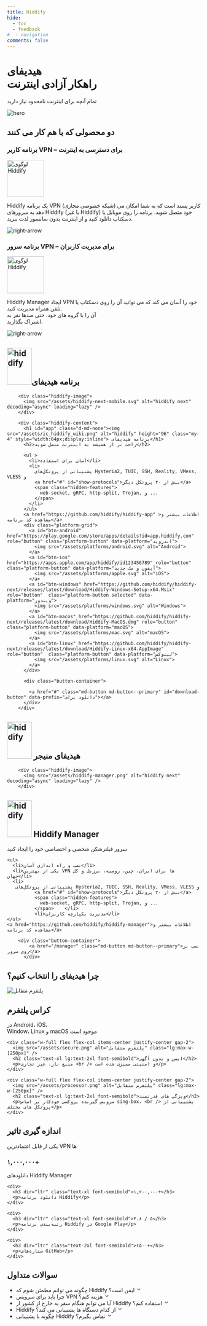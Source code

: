 ```yaml
---
title: Hiddify
hide:
  - toc
  - feedback
#  - navigation
comments: false
---
```

<style>@media screen and (min-width: 76.1875em) {.md-sidebar{display:none;}}</style>
<div class="relative pb-24 mb-80 md:pb-36 lg:pb-52">
  <div class="absolute z-1  flex flex-col gap-5">
    <h1 class="text-3xl font-semibold md:text-5xl lg:text-7xl">
      هیدیفای
      <br>
      راهکار آزادی اینترنت
    </h1>
    <p class="text-lg text-secondary md:text-2xl">
      تمام آنچه برای اینترنت نامحدود نیاز دارید
    </p>
  </div>

  <img alt="hero" src="/assets/globe-fa.png"
    class="absolute -bottom-[350px] lg:-bottom-[400px] -left-24 lg:-left-56 z-0 min-w-[400px] w-1/4 md:w-[500px] lg:w-[750px] 2xl:w-[850px]" />
</div>

<section class="relative mb-40 flex flex-col gap-10">
  <h2 class="text-center text-lg font-semibold text-secondary md:text-2xl">
    دو محصولی که با هم کار می کنند
  </h2>

  <div class="w-full flex items-center justify-center">
    <div class="max-w-[1120px] flex flex-col lg:flex-row">
      <div
        class="w-full px-5 md:px-20 py-7 md:py-10 flex flex-col justify-between items-center gap-5 md:gap-10 border-2 border-solid border-white bg-white bg-opacity-25 rounded-tr-[30px] md:rounded-tr-[100px] rounded-tl-[30px] md:rounded-tl-[100px] lg:rounded-tl-none lg:rounded-br-[100px]">
        <h3 class="text-center text-secondary text-base font-normal hidden md:block">
          برنامه کاربر VPN – برای دسترسی به اینترنت
        </h3>
        <div class="h-20 md:h-24 flex items-center justify-center">
          <img src="/assets/hiddify-logo.png" alt="لوگوی Hiddify" height="96" />
        </div>
        <p class="text-start text-secondary text-base font-normal">
          Hiddify یک برنامه VPN (شبکه خصوصی مجازی) کاربر پسند است که به شما امکان می دهد به سرورهای Hiddify (یا
          غیر
          Hiddify) خود متصل شوید. برنامه را روی موبایل یا دسکتاپ دانلود کنید و از اینترنت بدون سانسور لذت ببرید.
        </p>
        <div class="w-full h-fit flex items-end justify-end">
          <div class="h-fit w-fit hover:bg-white rounded-md cursor-pointer">
            <img src="/assets/arrow-right.svg" alt="right-arrow" class="w-6 rotate-180" decoding="async"
              loading="lazy" />
          </div>
        </div>
      </div>
      <div
        class="w-full px-5 md:px-20 py-7 md:py-10 flex flex-col justify-between items-center gap-5 md:gap-10 lg:border-r-0 border-t-0 border-x-2 border-b-2 lg:border-y-2 lg:border-l-2 border-solid border-white bg-white bg-opacity-25 rounded-bl-[30px] md:rounded-bl-[100px] rounded-br-[30px] md:rounded-br-[100px] lg:rounded-br-none lg:rounded-tl-[100px]">
        <h3 class="text-center text-secondary text-base font-normal hidden md:block">
          برنامه سرور VPN – برای مدیریت کاربران
        </h3>
        <div class="h-20 md:h-24 flex items-center justify-center">
          <img src="/assets/hiddify-manager-logo.svg" alt="لوگوی Hiddify" height="96" decoding="async"
            loading="lazy" />
        </div>
        <p class="text-start text-secondary text-base font-normal">
          Hiddify Manager ایجاد VPN خود را آسان می کند که می توانید آن را روی دسکتاپ یا تلفن همراه مدیریت کنید.
          <br class="hidden md:block" />آن
          را
          با گروه های خود، حتی صدها نفر به <br class="hidden md:block" />اشتراک بگذارید.
        </p>
        <div class="w-full h-fit flex items-end justify-end">
          <div class="h-fit w-fit hover:bg-white rounded-md cursor-pointer">
            <img src="/assets/arrow-right.svg" alt="right-arrow" class="w-6 rotate-180" decoding="async"
              loading="lazy" />
          </div>
        </div>
      </div>
    </div>
  </div>
</section>


<section id="app"  class="hiddify-container" >
  <h1 class="d-md-block"><img src="/assets/ic_hiddify_wiki.png" alt="hiddify" height="96" class="my-4" style="width:64px;display:inline">برنامه هیدیفای</h1>
    
      
        <div class="hiddify-image">
          <img src="/assets/hiddify-next-mobile.svg" alt="hiddify next" decoding="async" loading="lazy" />
        </div>
        
        <div class="hiddify-content">
          <h1 id="app" class="d-md-none"><img src="/assets/ic_hiddify_wiki.png" alt="hiddify" height="96" class="my-4" style="width:64px;display:inline"> برنامه هیدیفای</h1>
          <h2>راحت تر از همیشه به اینترنت متصل شوید</h2>
          
          <ul >
            <li>آسان برای استفاده</li>
            <li>
              پشتیبانی از پروتکل‌های Hysteria2, TUIC, SSH, Reality, VMess, VLESS و 
              <a href="#" id="show-protocols">بیش از ۲۰ پروتکل دیگر</a>
              <span class="hidden-features">
                web-socket, gRPC, http-split, Trojan, و ...
              </span>
            </li>
          </ul>
          <a href="https://github.com/hiddify/hiddify-app" >اطلاعات بیشتر و مشاهده کد برنامه</a>
          <div class="platform-grid">
            <a id="btn-android" href="https://play.google.com/store/apps/details?id=app.hiddify.com" role="button" class="platform-button" data-platform="اندروید">
              <img src="/assets/platforms/android.svg" alt="Android">
            </a>
            <a id="btn-ios" href="https://apps.apple.com/app/hiddify/id123456789" role="button"  class="platform-button" data-platform="آیفون و مک جدید">
              <img src="/assets/platforms/apple.svg" alt="iOS">
            </a>
            <a id="btn-windows" href="https://github.com/hiddify/hiddify-next/releases/latest/download/Hiddify-Windows-Setup-x64.Msix" role="button"  class="platform-button selected" data-platform="ویندوز">
              <img src="/assets/platforms/windows.svg" alt="Windows">
            </a>
            <a id="btn-macos" href="https://github.com/hiddify/hiddify-next/releases/latest/download/Hiddify-MacOS.dmg" role="button"  class="platform-button" data-platform="macOS">
              <img src="/assets/platforms/mac.svg" alt="macOS">
            </a>
            <a id="btn-linux" href="https://github.com/hiddify/hiddify-next/releases/latest/download/Hiddify-Linux-x64.AppImage" role="button"  class="platform-button" data-platform="لینوکس">
              <img src="/assets/platforms/linux.svg" alt="Linux">
            </a>
          </div>

          <div class="button-container">
            
            <a href="#" class="md-button md-button--primary" id="download-button" data-prefix="دانلود برای"></a>
          </div>
        </div>
      
    
  
</section>


<section id="manager" class="hiddify-container" >
  <h1  class="d-md-block"><img src="/assets/hiddify-logo-white.svg" alt="hiddify" height="96" class="my-4" style="width:64px;display:inline"> هیدیفای منیجر </h1>
    
      
        <div class="hiddify-image">
          <img src="/assets/hiddify-manager.png" alt="hiddify next" decoding="async" loading="lazy" />
        </div>

  <div class="hiddify-content">
  <h1 class="d-md-none"><img src="/assets/hiddify-logo-white.svg" alt="hiddify" height="96" class="my-4" style="width:64px;display:inline"> Hiddify Manager </h1>
    <p>سرور فیلترشکن شخصی و اختصاصی خود را ایجاد کنید</p>


    <ul>
      <li>نصب و راه اندازی آسان</li>
      <li>یکی از بهترین VPN ها برای ایران، چین، روسیه، برزیل و کل جهان</li>
      <li>
       پشتیبانی از پروتکل‌های Hysteria2, TUIC, SSH, Reality, VMess, VLESS و 
              <a href="#" id="show-protocols">بیش از ۲۰ پروتکل دیگر</a>
              <span class="hidden-features">
                web-socket, gRPC, http-split, Trojan, و ...
              </span>    </li>
              <li>مدیریت یکپارچه کاربران</li>
    </ul>
    <a hred="https://github.com/hiddify/hiddify-manager">اطلاعات بیشتر و مشاهده کد برنامه</a>
    
        <div class="button-container">
            <a href="/manager" class="md-button md-button--primary">نصب بر روی سرور</a>
          </div>
  </div>
</section>


<section class="w-full flex flex-col gap-16 justify-center items-center my-40 text-center text-secondary">

  <h2 class="text-center text-2xl font-semibold">چرا هیدیفای را انتخاب کنیم؟</h2>
  <div class="w-full grid grid-cols-1 lg:grid-cols-3 gap-10">
    <div class="w-full flex flex-col items-center justify-center gap-2">
      <img src="/assets/cross-platform.png" alt="پلتفرم متقابل" class="lg:max-w-[250px]" />
      <h2 class="text-xl lg:text-2xl font-semibold">کراس پلتفرم</h2>
      <p>در Android، iOS،<br /> Window، Linux و macOS موجود است</p>
    </div>

    <div class="w-full flex flex-col items-center justify-center gap-2">
      <img src="/assets/secure.png" alt="پلتفرم متقابل" class="lg:max-w-[250px]" />
      <h2 class="text-xl lg:text-2xl font-semibold">ایمن و بدون آگهی</h2>
      <p>منبع باز، غیر تجاری <br /> و امنیتی ممیزی شده است</p>
    </div>

    <div class="w-full flex flex-col items-center justify-center gap-2">
      <img src="/assets/processor.png" alt="پلتفرم متقابل" class="lg:max-w-[250px]" />
      <h2 class="text-xl lg:text-2xl font-semibold">ویژگی های قدرتمند</h2>
      <p>سرویس گیرنده پروکسی خودکار بر اساس sing-box، <br /> پشتیبانی از پروتکل های مختلف</p>
    </div>
  </div>
</section>

<section class="flex flex-col gap-16 justify-center items-center my-40 py-20 text-center text-secondary">
  <div>
    <h2 class="text-center text-2xl font-semibold">اندازه گیری تاثیر</h2>
    <p class="mt-2">یکی از قابل اعتمادترین VPN ها</p>
  </div>

  <div class="mt-8 w-full grid grid-cols-1 md:grid-cols-2 lg:grid-cols-4 gap-10">
    <div>
      <h3 dir="ltr" class="text-xl font-semibold">۱,۰۰۰,۰۰۰+</h3>
      <p>دانلودهای Hiddify Manager</p>
    </div>

    <div>
      <h3 dir="ltr" class="text-xl font-semibold">۱,۲۰۰,۰۰۰+</h3>
      <p>دانلود برنامه Hiddify</p>
    </div>

    <div>
      <h3 dir="ltr" class="text-xl font-semibold">۴.۸ / ۵</h3>
      <p>رتبه‌بندی برنامه Hiddify در Google Play</p>
    </div>

    <div>
      <h3 dir="ltr" class="text-2xl font-semibold">۶۵۰۰+</h3>
      <p>ستاره‌های GitHub</p>
    </div>
  </div>
</section>

<section class="relative my-20 flex flex-col items-center justify-center gap-5 text-secondary">
  <h2 class="text-center text-3xl font-semibold">سوالات متداول</h2>
  <ul class="relative mt-1 w-full max-w-5xl list-none flex-col p-4">
    <li class="disclosure-item mt-4 cursor-pointer rounded-md bg-[#FFFFFF] p-5 text-secondary shadow-md">
      <div class="disclosure-title flex items-center justify-between">
        <span class="title-text text-xl text-gray-800">چگونه می توانم مطمئن شوم که Hiddify ایمن است؟</span>
        <svg class="icon" xmlns="http://www.w3.org/2000/svg" width="1em" height="1em" viewBox="0 0 24 24">
          <g fill="none" fill-rule="evenodd">
            <path
              d="M24 0v24H0V0zM12.593 23.258l-.011.002l-.071.035l-.02.004l-.014-.004l-.071-.035c-.01-.004-.019-.001-.024.005l-.004.01l-.017.428l.005.02l.01.013l.104.074l.015.004l.012-.004l.104-.074l.012-.016l.004-.017l-.017-.427c-.002-.01-.009-.017-.017-.018m.265-.113l-.013.002l-.185.093l-.01.01l-.003.011l.018.43l.005.012l.008.007l.201.093c.012.004.023 0 .029-.008l.004-.014l-.034-.614c-.003-.012-.01-.02-.02-.022m-.715.002a.023.023 0 0 0-.027.006l-.006.014l-.034.614c0 .012.007.02.017.024l.015-.002l.201-.093l.01-.008l.004-.011l.017-.43l-.003-.012l-.01-.01z" />
            <path fill="currentColor"
              d="M12.707 15.707a1 1 0 0 1-1.414 0L5.636 10.05A1 1 0 1 1 7.05 8.636l4.95 4.95l4.95-4.95a1 1 0 0 1 1.414 1.414z" />
          </g>
        </svg>
      </div>
      <div class="disclosure-content mt-3 text-lg text-gray-700 text-right" style="display: none">
        بله، Hiddify برای کار یکپارچه با سرویس های پخش محبوب طراحی شده است و اطمینان می دهد که می توانید بدون هیچ
        زحمتی به محتوای محدود منطقه دسترسی داشته باشید.
        از نمایش ها و فیلم های مورد علاقه خود در هر نقطه از جهان لذت ببرید
      </div>
    </li>
    <li class="disclosure-item mt-4 cursor-pointer rounded-md bg-[#FFFFFF] p-5 text-secondary shadow-md">
      <div class="disclosure-title flex items-center justify-between">
        <span class="title-text text-xl text-gray-800">چرا باید برای سرویس VPN هزینه کنم؟</span>
        <svg class="icon" xmlns="http://www.w3.org/2000/svg" width="1em" height="1em" viewBox="0 0 24 24">
          <g fill="none" fill-rule="evenodd">
            <path
              d="M24 0v24H0V0zM12.593 23.258l-.011.002l-.071.035l-.02.004l-.014-.004l-.071-.035c-.01-.004-.019-.001-.024.005l-.004.01l-.017.428l.005.02l.01.013l.104.074l.015.004l.012-.004l.104-.074l.012-.016l.004-.017l-.017-.427c-.002-.01-.009-.017-.017-.018m.265-.113l-.013.002l-.185.093l-.01.01l-.003.011l.018.43l.005.012l.008.007l.201.093c.012.004.023 0 .029-.008l.004-.014l-.034-.614c-.003-.012-.01-.02-.02-.022m-.715.002a.023.023 0 0 0-.027.006l-.006.014l-.034.614c0 .012.007.02.017.024l.015-.002l.201-.093l.01-.008l.004-.011l.017-.43l-.003-.012l-.01-.01z" />
            <path fill="currentColor"
              d="M12.707 15.707a1 1 0 0 1-1.414 0L5.636 10.05A1 1 0 1 1 7.05 8.636l4.95 4.95l4.95-4.95a1 1 0 0 1 1.414 1.414z" />
          </g>
        </svg>
      </div>
      <div class="disclosure-content mt-3 text-lg text-gray-700 text-right" style="display: none">
        حفظ حریم خصوصی شما برای ما در هیدیفای اولویت اصلی است. هیدیفای هیچگونه اطلاعات شخصی را جمع‌آوری یا ذخیره
        نمی‌کند، بنابراین مطمئن باشید که داده‌های شما به تنهایی شما تعلق دارد. هیچگونه اطلاعاتی به سرورهای هیدیفای
        منتقل نمی‌شود، به‌طوری‌که گفتگوهای شما کاملاً محرمانه باقی می‌ماند.
      </div>
    </li>
    <li class="disclosure-item mt-4 cursor-pointer rounded-md bg-[#FFFFFF] p-5 text-secondary shadow-md">
      <div class="disclosure-title flex items-center justify-between">
        <span class="title-text text-xl text-gray-800">آیا می توانم هنگام سفر به خارج از کشور از Hiddify استفاده
          کنم؟</span>
        <svg class="icon" xmlns="http://www.w3.org/2000/svg" width="1em" height="1em" viewBox="0 0 24 24">
          <g fill="none" fill-rule="evenodd">
            <path
              d="M24 0v24H0V0zM12.593 23.258l-.011.002l-.071.035l-.02.004l-.014-.004l-.071-.035c-.01-.004-.019-.001-.024.005l-.004.01l-.017.428l.005.02l.01.013l.104.074l.015.004l.012-.004l.104-.074l.012-.016l.004-.017l-.017-.427c-.002-.01-.009-.017-.017-.018m.265-.113l-.013.002l-.185.093l-.01.01l-.003.011l.018.43l.005.012l.008.007l.201.093c.012.004.023 0 .029-.008l.004-.014l-.034-.614c-.003-.012-.01-.02-.02-.022m-.715.002a.023.023 0 0 0-.027.006l-.006.014l-.034.614c0 .012.007.02.017.024l.015-.002l.201-.093l.01-.008l.004-.011l.017-.43l-.003-.012l-.01-.01z" />
            <path fill="currentColor"
              d="M12.707 15.707a1 1 0 0 1-1.414 0L5.636 10.05A1 1 0 1 1 7.05 8.636l4.95 4.95l4.95-4.95a1 1 0 0 1 1.414 1.414z" />
          </g>
        </svg>
      </div>
      <div class="disclosure-content mt-3 text-lg text-gray-700 text-right" style="display: none">
        بله، Hiddify برای کار یکپارچه با سرویس های پخش محبوب طراحی شده است و اطمینان می دهد که می توانید بدون هیچ
        زحمتی به محتوای محدود منطقه دسترسی داشته باشید. از نمایش ها و فیلم های مورد علاقه خود در هر نقطه از جهان
        لذت
        ببرید
      </div>
    </li>
    <li class="disclosure-item mt-4 cursor-pointer rounded-md bg-[#FFFFFF] p-5 text-secondary shadow-md">
      <div class="disclosure-title flex items-center justify-between">
        <span class="title-text text-xl text-gray-800">Hiddify از کدام دستگاه ها پشتیبانی می کند؟</span>
        <svg class="icon" xmlns="http://www.w3.org/2000/svg" width="1em" height="1em" viewBox="0 0 24 24">
          <g fill="none" fill-rule="evenodd">
            <path
              d="M24 0v24H0V0zM12.593 23.258l-.011.002l-.071.035l-.02.004l-.014-.004l-.071-.035c-.01-.004-.019-.001-.024.005l-.004.01l-.017.428l.005.02l.01.013l.104.074l.015.004l.012-.004l.104-.074l.012-.016l.004-.017l-.017-.427c-.002-.01-.009-.017-.017-.018m.265-.113l-.013.002l-.185.093l-.01.01l-.003.011l.018.43l.005.012l.008.007l.201.093c.012.004.023 0 .029-.008l.004-.014l-.034-.614c-.003-.012-.01-.02-.02-.022m-.715.002a.023.023 0 0 0-.027.006l-.006.014l-.034.614c0 .012.007.02.017.024l.015-.002l.201-.093l.01-.008l.004-.011l.017-.43l-.003-.012l-.01-.01z" />
            <path fill="currentColor"
              d="M12.707 15.707a1 1 0 0 1-1.414 0L5.636 10.05A1 1 0 1 1 7.05 8.636l4.95 4.95l4.95-4.95a1 1 0 0 1 1.414 1.414z" />
          </g>
        </svg>
      </div>
      <div class="disclosure-content mt-3 text-lg text-gray-700 text-right" style="display: none">
        بله، Hiddify برای کار یکپارچه با سرویس های پخش محبوب طراحی شده است و اطمینان می دهد که می توانید بدون هیچ
        زحمتی به محتوای محدود منطقه دسترسی داشته باشید. از نمایش ها و فیلم های مورد علاقه خود در هر نقطه از جهان
        لذت
        ببرید
      </div>
    </li>
    <li class="disclosure-item mt-4 cursor-pointer rounded-md bg-[#FFFFFF] p-5 text-secondary shadow-md">
      <div class="disclosure-title flex items-center justify-between">
        <span class="title-text text-xl text-gray-800">چگونه با پشتیبانی Hiddify تماس بگیرم؟</span>
        <svg class="icon" xmlns="http://www.w3.org/2000/svg" width="1em" height="1em" viewBox="0 0 24 24">
          <g fill="none" fill-rule="evenodd">
            <path
              d="M24 0v24H0V0zM12.593 23.258l-.011.002l-.071.035l-.02.004l-.014-.004l-.071-.035c-.01-.004-.019-.001-.024.005l-.004.01l-.017.428l.005.02l.01.013l.104.074l.015.004l.012-.004l.104-.074l.012-.016l.004-.017l-.017-.427c-.002-.01-.009-.017-.017-.018m.265-.113l-.013.002l-.185.093l-.01.01l-.003.011l.018.43l.005.012l.008.007l.201.093c.012.004.023 0 .029-.008l.004-.014l-.034-.614c-.003-.012-.01-.02-.02-.022m-.715.002a.023.023 0 0 0-.027.006l-.006.014l-.034.614c0 .012.007.02.017.024l.015-.002l.201-.093l.01-.008l.004-.011l.017-.43l-.003-.012l-.01-.01z" />
            <path fill="currentColor"
              d="M12.707 15.707a1 1 0 0 1-1.414 0L5.636 10.05A1 1 0 1 1 7.05 8.636l4.95 4.95l4.95-4.95a1 1 0 0 1 1.414 1.414z" />
          </g>
        </svg>
      </div>
      <div class="disclosure-content mt-3 text-lg text-gray-700 text-right" style="display: none">
        بله، Hiddify برای کار یکپارچه با سرویس های پخش محبوب طراحی شده است و اطمینان می دهد که می توانید بدون هیچ
        زحمتی به محتوای محدود منطقه دسترسی داشته باشید. از نمایش ها و فیلم های مورد علاقه خود در هر نقطه از جهان
        لذت
        ببرید
      </div>
    </li>
  </ul>
</section>


